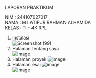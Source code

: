 LAPORAN PRAKTIKUM <br>

NIM : 244107027017<br>
NAMA : M LATIFUR RAHMAN ALHAMIDA<br>
KELAS : TI - 4K RPL<br>

1. instalasi <br>
![Screenshot (99)](https://github.com/user-attachments/assets/c4370eb2-84af-45b0-a848-4ece086cb777) <br>
2. Halaman tentang saya <br>
![image](https://github.com/user-attachments/assets/ce77af77-1a4a-42c8-9083-b0919d3a5ff5) <br>
3. Halaman proyek
![image](https://github.com/user-attachments/assets/b11b7180-9dcd-4ce3-b2dd-e8275fcb68ed) <br>
4. Halaman esai
![image](https://github.com/user-attachments/assets/fa739194-10ad-4f34-8049-25f9e5d53aea) <br>
![image](https://github.com/user-attachments/assets/c1efba40-02e9-492f-b133-6cd0b282d5d6)  <br>





